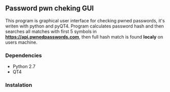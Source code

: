 <h2>Password pwn cheking GUI</h2>

This program is graphical user interface for checking pwned passwords, it's writen with python and pyQT4.
Program calculates password hash and then searches all matches with first 5 symbols in <b>https://api.pwnedpasswords.com</b>,
then full hash match is found <b>localy</b> on users machine.

<h3>Dependencies</h3>
<ul>
  <li>Python 2.7</li>
  <li>QT4</li>
</ul>

<h3>Instalation</h3>
